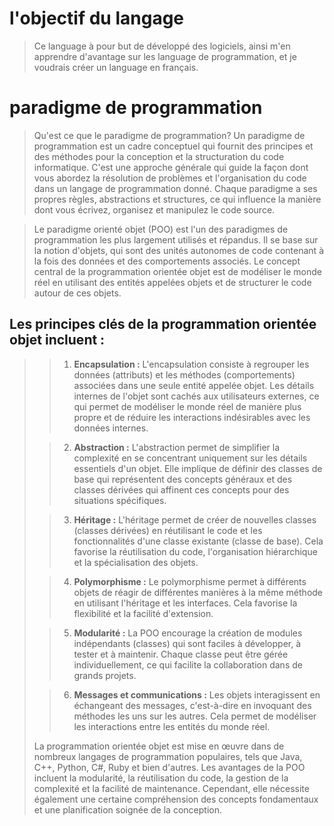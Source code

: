 
# l'objectif du langage
>Ce language à pour but de développé des logiciels, ainsi m'en apprendre d'avantage sur les language de programmation, et je voudrais créer un language en français.

# paradigme de programmation
>Qu'est ce que le paradigme de programmation?
>Un paradigme de programmation est un cadre conceptuel qui fournit des principes et des méthodes pour la conception et la structuration du code informatique. C'est une approche générale qui guide la façon dont vous abordez la résolution de problèmes et l'organisation du code dans un langage de programmation donné. Chaque paradigme a ses propres règles, abstractions et structures, ce qui influence la manière dont vous écrivez, organisez et manipulez le code source.

>   Le paradigme orienté objet (POO) est l'un des paradigmes de programmation les plus largement utilisés et répandus. Il se base sur la notion d'objets, qui sont des unités autonomes de code contenant à la fois des données et des comportements associés. Le concept central de la programmation orientée objet est de modéliser le monde réel en utilisant des entités appelées objets et de structurer le code autour de ces objets.

## Les principes clés de la programmation orientée objet incluent :

>>1. **Encapsulation :** L'encapsulation consiste à regrouper les données (attributs) et les méthodes (comportements) associées dans une seule entité appelée objet. Les détails internes de l'objet sont cachés aux utilisateurs externes, ce qui permet de modéliser le monde réel de manière plus propre et de réduire les interactions indésirables avec les données internes.
>
>>2. **Abstraction :** L'abstraction permet de simplifier la complexité en se concentrant uniquement sur les détails essentiels d'un objet. Elle implique de définir des classes de base qui représentent des concepts généraux et des classes dérivées qui affinent ces concepts pour des situations spécifiques.
>
>>3. **Héritage :** L'héritage permet de créer de nouvelles classes (classes dérivées) en réutilisant le code et les fonctionnalités d'une classe existante (classe de base). Cela favorise la réutilisation du code, l'organisation hiérarchique et la spécialisation des objets.
>
>>4. **Polymorphisme :** Le polymorphisme permet à différents objets de réagir de différentes manières à la même méthode en utilisant l'héritage et les interfaces. Cela favorise la flexibilité et la facilité d'extension.
>
>>5. **Modularité :** La POO encourage la création de modules indépendants (classes) qui sont faciles à développer, à tester et à maintenir. Chaque classe peut être gérée individuellement, ce qui facilite la collaboration dans de grands projets.
>
>>6. **Messages et communications :** Les objets interagissent en échangeant des messages, c'est-à-dire en invoquant des méthodes les uns sur les autres. Cela permet de modéliser les interactions entre les entités du monde réel.
>
>La programmation orientée objet est mise en œuvre dans de nombreux langages de programmation populaires, tels que Java, C++, Python, C#, Ruby et bien d'autres. Les avantages de la POO incluent la modularité, la réutilisation du code, la gestion de la complexité et la facilité de maintenance. Cependant, elle nécessite également une certaine compréhension des concepts fondamentaux et une planification soignée de la conception.

